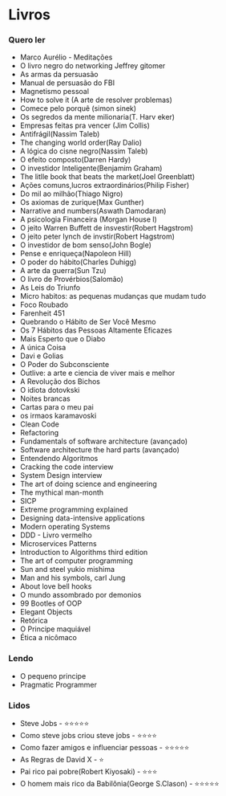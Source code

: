 # Livros


### Quero ler
- Marco Aurélio - Meditações 
- O livro negro do networking Jeffrey gitomer
- As armas da persuasão 
- Manual de persuasão do FBI 
- Magnetismo pessoal 
- How to solve it (A arte de resolver problemas) 
- Comece pelo porquê (simon sinek)
- Os segredos da mente milionaria(T. Harv eker)
- Empresas feitas pra vencer (Jim Collis)
- Antifrágil(Nassim Taleb)
- The changing world order(Ray Dalio)
- A lógica do cisne negro(Nassim Taleb)
- O efeito composto(Darren Hardy)
- O investidor Inteligente(Benjamim Graham)
- The litlle book that beats the market(Joel Greenblatt)
- Ações comuns,lucros extraordinários(Philip Fisher)
- Do mil ao milhão(Thiago Nigro)
- Os axiomas de zurique(Max Gunther)
- Narrative and numbers(Aswath Damodaran)
- A psicologia Financeira (Morgan House l)
- O jeito Warren Buffett de insvestir(Robert Hagstrom)
- O jeito peter lynch de invstir(Robert Hagstrom)
-  O investidor de bom senso(John Bogle)
-  Pense e enriqueça(Napoleon Hill)
- O poder do hábito(Charles Duhigg)
- A arte da guerra(Sun Tzu)
- O livro de Provérbios(Salomão)
- As Leis do Triunfo 
-  Micro habitos: as pequenas mudanças que mudam tudo 
-  Foco Roubado
-  Farenheit 451
-  Quebrando o Hábito de Ser Você Mesmo
-  Os 7 Hábitos das Pessoas Altamente Eficazes 
-  Mais Esperto que o Diabo 
-  A única Coisa
-  Davi e Golias
-  O Poder do Subconsciente 
-  Outlive: a arte e ciencia de viver mais e melhor
-  A Revolução dos Bichos
- O idiota dotovkski
- Noites brancas
- Cartas para o meu pai
- os irmaos karamavoski 
- Clean Code 
- Refactoring
- Fundamentals of software architecture (avançado)
- Software architecture the hard parts (avançado)
- Entendendo Algoritmos
- Cracking the code interview
- System Design interview
- The art of doing science and engineering
- The mythical man-month
- SICP 
- Extreme programming explained
- Designing data-intensive applications 
- Modern operating Systems
- DDD - Livro vermelho
- Microservices Patterns
- Introduction to Algorithms third edition
- The art of computer programming
- Sun and steel yukio mishima
- Man and his symbols, carl Jung 
- About love bell hooks 
- O mundo assombrado por demonios 
- 99 Bootles of OOP
- Elegant Objects
- Retórica
- O Principe maquiável 
- Ética a nicômaco



### Lendo 
- O pequeno principe 
- Pragmatic Programmer

### Lidos
- Steve Jobs - ⭐️⭐️⭐️⭐️⭐️
- Como steve jobs criou steve jobs - ⭐️⭐️⭐️⭐️
- Como fazer amigos e influenciar pessoas - ⭐️⭐️⭐️⭐️⭐️
- As Regras de David X - ⭐️
- Pai rico pai pobre(Robert Kiyosaki) - ⭐️⭐️⭐️
 - O homem mais rico da Babilônia(George S.Clason) - ⭐️⭐️⭐️⭐️⭐️